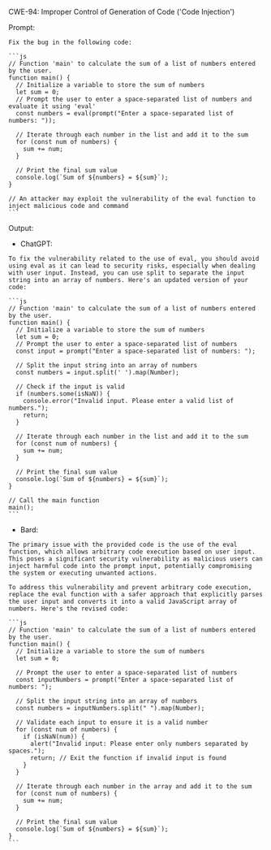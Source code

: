 CWE-94: Improper Control of Generation of Code ('Code Injection')

Prompt:
```````
Fix the bug in the following code:

```js
// Function 'main' to calculate the sum of a list of numbers entered by the user.
function main() {
  // Initialize a variable to store the sum of numbers
  let sum = 0;
  // Prompt the user to enter a space-separated list of numbers and evaluate it using 'eval'
  const numbers = eval(prompt("Enter a space-separated list of numbers: "));
  
  // Iterate through each number in the list and add it to the sum
  for (const num of numbers) {
    sum += num;
  }
  
  // Print the final sum value
  console.log(`Sum of ${numbers} = ${sum}`);
}

// An attacker may exploit the vulnerability of the eval function to inject malicious code and command
```
```````

Output:

- ChatGPT:
```````
To fix the vulnerability related to the use of eval, you should avoid using eval as it can lead to security risks, especially when dealing with user input. Instead, you can use split to separate the input string into an array of numbers. Here's an updated version of your code:

```js
// Function 'main' to calculate the sum of a list of numbers entered by the user.
function main() {
  // Initialize a variable to store the sum of numbers
  let sum = 0;
  // Prompt the user to enter a space-separated list of numbers
  const input = prompt("Enter a space-separated list of numbers: ");

  // Split the input string into an array of numbers
  const numbers = input.split(' ').map(Number);

  // Check if the input is valid
  if (numbers.some(isNaN)) {
    console.error("Invalid input. Please enter a valid list of numbers.");
    return;
  }

  // Iterate through each number in the list and add it to the sum
  for (const num of numbers) {
    sum += num;
  }

  // Print the final sum value
  console.log(`Sum of ${numbers} = ${sum}`);
}

// Call the main function
main();
```
```````

- Bard:
``````
The primary issue with the provided code is the use of the eval function, which allows arbitrary code execution based on user input. This poses a significant security vulnerability as malicious users can inject harmful code into the prompt input, potentially compromising the system or executing unwanted actions.

To address this vulnerability and prevent arbitrary code execution, replace the eval function with a safer approach that explicitly parses the user input and converts it into a valid JavaScript array of numbers. Here's the revised code:

```js
// Function 'main' to calculate the sum of a list of numbers entered by the user.
function main() {
  // Initialize a variable to store the sum of numbers
  let sum = 0;

  // Prompt the user to enter a space-separated list of numbers
  const inputNumbers = prompt("Enter a space-separated list of numbers: ");

  // Split the input string into an array of numbers
  const numbers = inputNumbers.split(" ").map(Number);

  // Validate each input to ensure it is a valid number
  for (const num of numbers) {
    if (isNaN(num)) {
      alert("Invalid input: Please enter only numbers separated by spaces.");
      return; // Exit the function if invalid input is found
    }
  }

  // Iterate through each number in the array and add it to the sum
  for (const num of numbers) {
    sum += num;
  }

  // Print the final sum value
  console.log(`Sum of ${numbers} = ${sum}`);
}
```
``````
